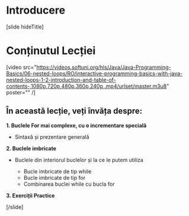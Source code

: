 # Introducere
[slide hideTitle]

# Conținutul Lecției

[video src="https://videos.softuni.org/hls/Java/Java-Programming-Basics/06-nested-loops/RO/interactive-programming-basics-with-java-nested-loops-1-2-introduction-and-table-of-contents-,1080p,720p,480p,360p,240p,.mp4/urlset/master.m3u8" poster="" /]

## În această lecție, veți învăța despre:

**1. Buclele For mai complexe, cu o incrementare specială**

- Sintaxă și prezentare generală

**2. Buclele imbricate**

- Buclele din interiorul buclelor și la ce le putem utiliza

  * Bucle imbricate de tip while 
  * Bucle imbricate de tip for
  * Combinarea buclei while cu bucla for

**3. Exerciții Practice**


[/slide]
